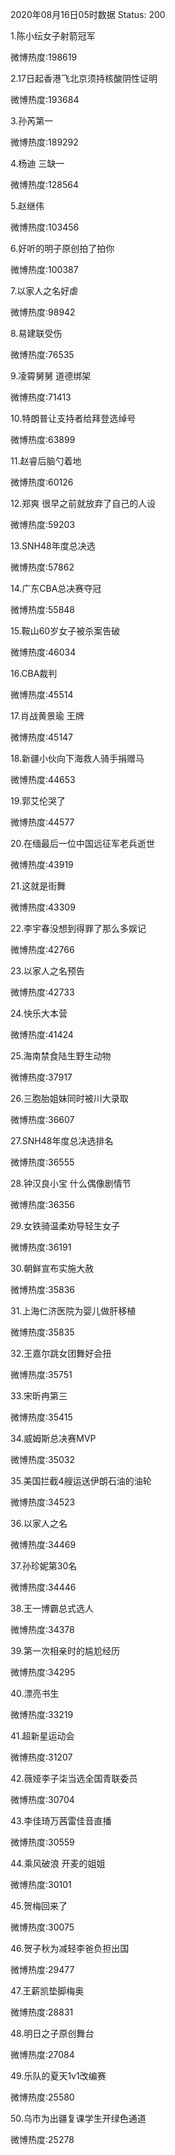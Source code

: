 2020年08月16日05时数据
Status: 200

1.陈小纭女子射箭冠军

微博热度:198619

2.17日起香港飞北京须持核酸阴性证明

微博热度:193684

3.孙芮第一

微博热度:189292

4.杨迪 三缺一

微博热度:128564

5.赵继伟

微博热度:103456

6.好听的明子原创拍了拍你

微博热度:100387

7.以家人之名好虐

微博热度:98942

8.易建联受伤

微博热度:76535

9.凌霄舅舅 道德绑架

微博热度:71413

10.特朗普让支持者给拜登选绰号

微博热度:63899

11.赵睿后脑勺着地

微博热度:60126

12.郑爽 很早之前就放弃了自己的人设

微博热度:59203

13.SNH48年度总决选

微博热度:57862

14.广东CBA总决赛夺冠

微博热度:55848

15.鞍山60岁女子被杀案告破

微博热度:46034

16.CBA裁判

微博热度:45514

17.肖战黄景瑜 王牌

微博热度:45147

18.新疆小伙向下海救人骑手捐赠马

微博热度:44653

19.郭艾伦哭了

微博热度:44577

20.在缅最后一位中国远征军老兵逝世

微博热度:43919

21.这就是街舞

微博热度:43309

22.李宇春没想到得罪了那么多娱记

微博热度:42766

23.以家人之名预告

微博热度:42733

24.快乐大本营

微博热度:41424

25.海南禁食陆生野生动物

微博热度:37917

26.三胞胎姐妹同时被川大录取

微博热度:36607

27.SNH48年度总决选排名

微博热度:36555

28.钟汉良小宝 什么偶像剧情节

微博热度:36356

29.女铁骑温柔劝导轻生女子

微博热度:36191

30.朝鲜宣布实施大赦

微博热度:35836

31.上海仁济医院为婴儿做肝移植

微博热度:35835

32.王嘉尔跳女团舞好会扭

微博热度:35751

33.宋昕冉第三

微博热度:35415

34.威姆斯总决赛MVP

微博热度:35032

35.美国拦截4艘运送伊朗石油的油轮

微博热度:34523

36.以家人之名

微博热度:34469

37.孙珍妮第30名

微博热度:34446

38.王一博霸总式选人

微博热度:34378

39.第一次相亲时的尴尬经历

微博热度:34295

40.漂亮书生

微博热度:33219

41.超新星运动会

微博热度:31207

42.薇娅李子柒当选全国青联委员

微博热度:30704

43.李佳琦万茜雷佳音直播

微博热度:30559

44.乘风破浪 开麦的姐姐

微博热度:30101

45.贺梅回来了

微博热度:30075

46.贺子秋为减轻李爸负担出国

微博热度:29477

47.王薪凯垫脚梅奥

微博热度:28831

48.明日之子原创舞台

微博热度:27084

49.乐队的夏天1v1改编赛

微博热度:25580

50.乌市为出疆复课学生开绿色通道

微博热度:25278

